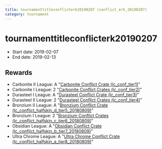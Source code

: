 ```yaml
---
title: tournamenttitleconflicterk20190207 (conflict_erk_20190207)
category: tournament
---
```

# tournamenttitleconflicterk20190207

  * Start date: 2019-02-07
  * End date: 2019-02-13

## Rewards

  * Carbonite II League: A "[Carbonite Conflict Crate (lc_conf_tier1)](lc_conf_tier1.html)"
  * Carbonite I League: 2 "[Carbonite Conflict Crates (lc_conf_tier2)](lc_conf_tier2.html)"
  * Durasteel I League: A "[Durasteel Conflict Crate (lc_conf_tier3)](lc_conf_tier3.html)"
  * Durasteel II League: 2 "[Durasteel Conflict Crates (lc_conf_tier4)](lc_conf_tier4.html)"
  * Bronzium II League: A "[Bronzium Conflict Crate (lc_conflict_halfskin_d_tier5_20180809)](lc_conflict_halfskin_d_tier5_20180809.html)"
  * Bronzium I League: 2 "[Bronzium Conflict Crates (lc_conflict_halfskin_c_tier6_20180809)](lc_conflict_halfskin_c_tier6_20180809.html)"
  * Obsidian League: A "[Obsidian Conflict Crate (lc_conflict_halfskin_b_tier7_20180809)](lc_conflict_halfskin_b_tier7_20180809.html)"
  * Ultra Chrome League: A "[Ultra Chrome Conflict Crate (lc_conflict_halfskin_a_tier8_20180809)](lc_conflict_halfskin_a_tier8_20180809.html)"
